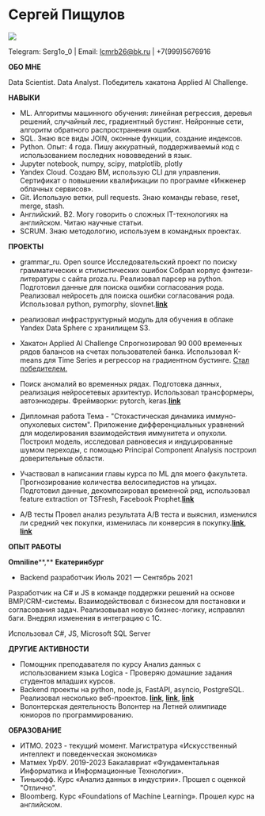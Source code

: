 # **Сергей Пищулов**
 ![](RackMultipart20231003-1-491e6_html_5152942990d04d7c.jpg)

Telegram: Serg1o\_0 | Email: [lcmrb26@bk.ru](mailto:lcmrb26@bk.ru) | +7(999)5676916

**ОБО МНЕ**

Data Scientist. Data Analyst. Победитель хакатона Applied AI Challenge.

**НАВЫКИ**

- ML. Алгоритмы машинного обучения: линейная регрессия, деревья решений, случайный лес, градиентный бустинг. Нейронные сети, алгоритм обратного распространения ошибки.
- SQL. Знаю все виды JOIN, оконные функции, создание индексов.
- Python. Опыт: 4 года. Пишу аккуратный, поддерживаемый код с использованием последних нововведений в язык.
- Jupyter notebook, numpy, scipy, matplotlib, plotly
- Yandex Cloud. Создаю ВМ, использую CLI для управления. Сертификат о повышении квалификации по программе «Инженер облачных сервисов».
- Git. Использую ветки, pull requests. Знаю команды rebase, reset, merge, stash.
- Английский. B2. Могу говорить о сложных IT-технологиях на английском. Читаю научные статьи.
- SCRUM. Знаю методологию, используем в командных проектах.

**ПРОЕКТЫ**

- grammar\_ru. Open source
 Исследовательский проект по поиску грамматических и стилистических ошибок
 Собрал корпус фэнтези-литературы с сайта proza.ru. Реализовал парсер на python.
 Подготовил данные для поиска ошибки согласования рода.
 Реализовал нейросеть для поиска ошибки согласования рода.
 Использовал python, pymorphy, slovnet.[**link**](https://github.com/okulovsky/grammar_ru)
 + реализовал инфраструктурный модуль для обучения в облаке Yandex Data Sphere с хранилищем S3.

- Хакатон Applied AI Challenge
 Спрогнозировал 90 000 временных рядов балансов на счетах пользователей банка.
 Использовал K-means для Time Series и регрессор на градиентном бустинге.
[Стал победителем.](https://vk.com/wall-173944682_733)

- Поиск аномалий во временных рядах.
 Подготовка данных, реализация нейросетевых архитектур. Использовал трансформеры, автоэнкодеры. Фреймворки: pytorch, keras.[**link**](https://github.com/dabdya/anomaly_detection)
- Дипломная работа
 Тема - "Стохастическая динамика иммуно-опухолевых систем".
 Приложение дифференциальных уравнений для моделирования взаимодействия иммунитета и опухоли. Построил модель, исследовал равновесия и индуцированные шумом переходы, с помощью Principal Component Analysis построил доверительные области.
- Участвовал в написании главы курса по ML для моего факультета.
 Прогнозирование количества велосипедистов на улицах. Подготовил данные, декомпозировал временной ряд, использовал feature extraction от TSFresh, Facebook Prophet.[**link**](https://nbviewer.org/github/SergeyPishchulov/ml2023/blob/main/06-ClusterTS/3_TS.ipynb)
- A/B тесты
 Провел анализ результата A/B теста и выяснил, изменился ли средний чек покупки, изменилась ли конверсия в покупку.[**link**](https://github.com/SergeyPishchulov/Analytics/blob/main/AB%20conversion/AB%20conversion%20by%20parameters.ipynb), [**link**](https://github.com/SergeyPishchulov/Analytics/blob/main/AB.%20average_purchase/avg_purchase_AB.ipynb)

**ОПЫТ РАБОТЫ**

**Omniline****,**  **Екатеринбург**

- Backend разработчик Июль 2021 — Сентябрь 2021

Разработчик на C# и JS в команде поддержки решений на основе BMP/CRM-системы. Взаимодействовал с бизнесом для постановки и согласования задач. Реализовывал новую бизнес-логику, исправлял баги. Внедрял изменения в интеграцию с 1С.

Использовал C#, JS, Microsoft SQL Server

**ДРУГИЕ АКТИВНОСТИ**

- Помощник преподавателя по курсу Анализ данных с использованием языка Logica - Проверяю домашние задания студентов младших курсов.
- Backend проекты на python, node.js, FastAPI, asyncio, PostgreSQL.
 Реализовал несколько веб-проектов. [**link**](https://github.com/SergeyPishchulov/MixnetBot), [**link**](https://github.com/SergeyPishchulov/BookMarkReader), [**link**](https://github.com/dabdya/emkk)
- Волонтерская деятельность
 Волонтер на Летней олимпиаде юниоров по программированию.

**ОБРАЗОВАНИЕ**

- ИТМО. 2023 - текущий момент.
 Магистратура «Искусственный интеллект и поведенческая экономика»
- Матмех УрФУ. 2019-2023
 Бакалавриат «Фундаментальная Информатика и Информационные Технологии».
- Тинькофф. Курс «Анализ данных в индустрии». Прошел с оценкой "Отлично".
- Bloomberg. Курс «Foundations of Machine Learning». Прошел курс на английском.
